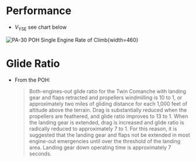 # Performance

* $V_{\text{YSE}}$ see chart below

![PA-30 POH Single Engine Rate of Climb](/img/twin-comanche/pa-30-poh-page-5-14-figure-5-10-single-engine-rate-of-climb.png){width=460}

# Glide Ratio

* From the POH:

  > Both-engines-out glide ratio for the Twin Comanche with landing gear and flaps retracted and propellers windmilling is 10 to 1, or approximately two miles of gliding distance for each 1,000 feet of altitude above the terrain. Drag is substantially reduced when the propellers are feathered, and glide ratio improves to 13 to 1. When the landing gear is extended, drag is increased and glide ratio is radically reduced to approximately 7 to 1. For this reason, it is suggested that the landing gear and flaps not be extended in most engine-out emergencies until over the threshold of the landing area. Landing gear down operating time is approximately 7 seconds.
